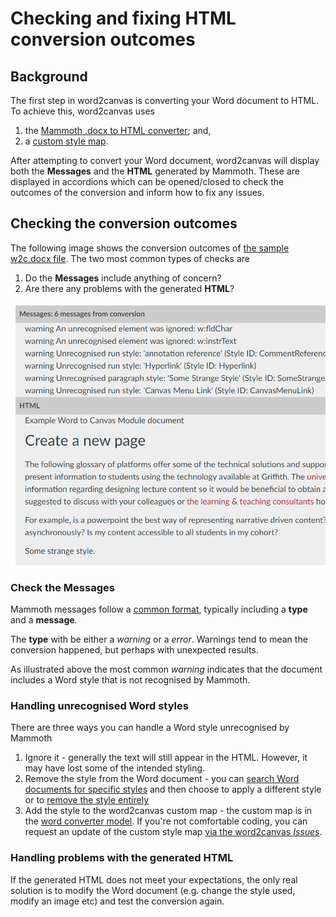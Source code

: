 # Checking and fixing HTML conversion outcomes

## Background

The first step in word2canvas is converting your Word document to HTML. To achieve this, word2canvas uses 

1. the [Mammoth .docx to HTML converter](https://github.com/mwilliamson/mammoth.js#mammoth-docx-to-html-converter); and,
2. a [custom style map](https://github.com/mwilliamson/mammoth.js#custom-style-map).

After attempting to convert your Word document, word2canvas will display both the **Messages** and the **HTML** generated by Mammoth. These are displayed in accordions which can be opened/closed to check the outcomes of the conversion and inform how to fix any issues.

## Checking the conversion outcomes

The following image shows the conversion outcomes of [the sample w2c.docx file](https://github.com/djplaner/word-to-canvas-module/raw/main/sample%20w2c.docx). The two most common types of checks are

1. Do the **Messages** include anything of concern?
2. Are there any problems with the generated **HTML**?

![](images/sample-html-conversion-results.png)

### Check the **Messages**

Mammoth messages follow a [common format](https://github.com/mwilliamson/mammoth.js#messages), typically including a **type** and a **message**.

The **type** with be either a _warning_ or a _error_. Warnings tend to mean the conversion happened, but perhaps with unexpected results. 

As illustrated above the most common _warning_ indicates that the document includes a Word style that is not recognised by Mammoth.

### Handling unrecognised Word styles

There are three ways you can handle a Word style unrecognised by Mammoth

1. Ignore it - generally the text will still appear in the HTML. However, it may have lost some of the intended styling.
2. Remove the style from the Word document - you can [search Word documents for specific styles](https://wordribbon.tips.net/T011741_Searching_for_Styles.html) and then choose to apply a different style or to [remove the style entirely](https://support.microsoft.com/en-us/office/add-and-remove-styles-from-the-quick-styles-gallery-21c5b9de-b19e-4575-bc87-cb2b55ece224)
3. Add the style to the word2canvas custom map - the custom map is in the [word converter model](https://github.com/djplaner/word-to-canvas-module/blob/main/src/models/c2m_WordConverter.js). If you're not comfortable coding, you can request an update of the custom style map [via the word2canvas _Issues_](https://github.com/djplaner/word-to-canvas-module/issues).

### Handling problems with the generated HTML

If the generated HTML does not meet your expectations, the only real solution is to modify the Word document (e.g. change the style used, modify an image etc) and test the conversion again.